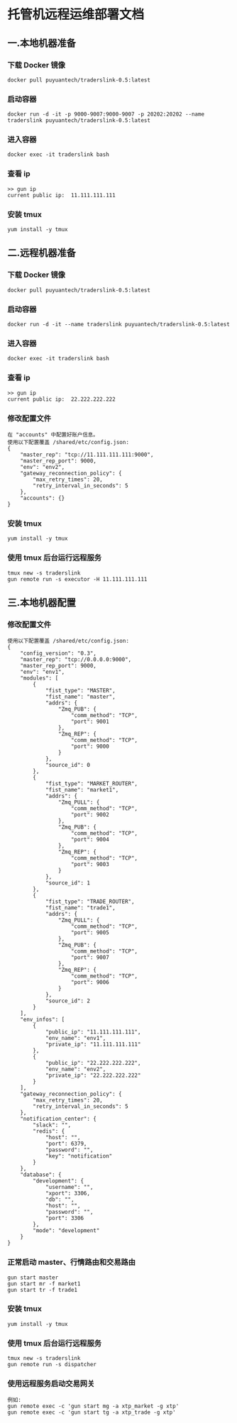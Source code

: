 # 托管机远程运维部署文档

## 一.本地机器准备

### 下载 Docker 镜像

    docker pull puyuantech/traderslink-0.5:latest

### 启动容器

    docker run -d -it -p 9000-9007:9000-9007 -p 20202:20202 --name traderslink puyuantech/traderslink-0.5:latest

### 进入容器

    docker exec -it traderslink bash

### 查看 ip

    >> gun ip
    current public ip:  11.111.111.111

### 安装 tmux

    yum install -y tmux

## 二.远程机器准备

### 下载 Docker 镜像

    docker pull puyuantech/traderslink-0.5:latest

### 启动容器

    docker run -d -it --name traderslink puyuantech/traderslink-0.5:latest

### 进入容器

    docker exec -it traderslink bash

### 查看 ip

    >> gun ip
    current public ip:  22.222.222.222

### 修改配置文件

    在 "accounts" 中配置好账户信息。
    使用以下配置覆盖 /shared/etc/config.json:
    {
        "master_rep": "tcp://11.111.111.111:9000",
        "master_rep_port": 9000,
        "env": "env2",
        "gateway_reconnection_policy": {
            "max_retry_times": 20,
            "retry_interval_in_seconds": 5
        },
        "accounts": {}
    }

### 安装 tmux

    yum install -y tmux

### 使用 tmux 后台运行远程服务

    tmux new -s traderslink
    gun remote run -s executor -H 11.111.111.111

## 三.本地机器配置

### 修改配置文件

    使用以下配置覆盖 /shared/etc/config.json:
    {
        "config_version": "0.3",
        "master_rep": "tcp://0.0.0.0:9000",
        "master_rep_port": 9000,
        "env": "env1",
        "modules": [
            {
                "fist_type": "MASTER",
                "fist_name": "master",
                "addrs": {
                    "Zmq_PUB": {
                        "comm_method": "TCP",
                        "port": 9001
                    },
                    "Zmq_REP": {
                        "comm_method": "TCP",
                        "port": 9000
                    }
                },
                "source_id": 0
            },
            {
                "fist_type": "MARKET_ROUTER",
                "fist_name": "market1",
                "addrs": {
                    "Zmq_PULL": {
                        "comm_method": "TCP",
                        "port": 9002
                    },
                    "Zmq_PUB": {
                        "comm_method": "TCP",
                        "port": 9004
                    },
                    "Zmq_REP": {
                        "comm_method": "TCP",
                        "port": 9003
                    }
                },
                "source_id": 1
            },
            {
                "fist_type": "TRADE_ROUTER",
                "fist_name": "trade1",
                "addrs": {
                    "Zmq_PULL": {
                        "comm_method": "TCP",
                        "port": 9005
                    },
                    "Zmq_PUB": {
                        "comm_method": "TCP",
                        "port": 9007
                    },
                    "Zmq_REP": {
                        "comm_method": "TCP",
                        "port": 9006
                    }
                },
                "source_id": 2
            }
        ],
        "env_infos": [
            {
                "public_ip": "11.111.111.111",
                "env_name": "env1",
                "private_ip": "11.111.111.111"
            },
            {
                "public_ip": "22.222.222.222",
                "env_name": "env2",
                "private_ip": "22.222.222.222"
            }
        ],
        "gateway_reconnection_policy": {
            "max_retry_times": 20,
            "retry_interval_in_seconds": 5
        },
        "notification_center": {
            "slack": "",
            "redis": {
                "host": "",
                "port": 6379,
                "password": "",
                "key": "notification"
            }
        },
        "database": {
            "development": {
                "username": "",
                "xport": 3306,
                "db": "",
                "host": "",
                "password": "",
                "port": 3306
            },
            "mode": "development"
        }
    }

### 正常启动 master、行情路由和交易路由

    gun start master
    gun start mr -f market1
    gun start tr -f trade1

### 安装 tmux

    yum install -y tmux

### 使用 tmux 后台运行远程服务

    tmux new -s traderslink
    gun remote run -s dispatcher

### 使用远程服务启动交易网关

    例如:
    gun remote exec -c 'gun start mg -a xtp_market -g xtp'
    gun remote exec -c 'gun start tg -a xtp_trade -g xtp'
